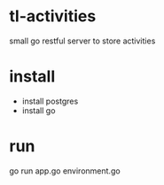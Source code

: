 # tl-activities

small go restful server to store activities

# install

- install postgres
- install go

# run

go run app.go environment.go

